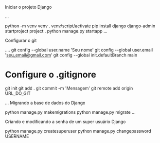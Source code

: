 Iniciar o projeto Django

... 

python -m venv venv
. venv/script/activate
pip install django
django-admin startproject project .
python manage.py startapp
...


Configurar o git

.... 
git config --global user.name 'Seu nome'
git config --global user.email 'seu_email@gmail.com'
git config --global init.defaultBranch main
# Configure o .gitignore
git init
git add .
git commit -m 'Mensagem'
git remote add origin URL_DO_GIT

...
Migrando a base de dados do Django

python manage.py makemigrations
python manage.py migrate
...

Criando e modificando a senha de um super usuário Django

python manage.py createsuperuser
python manage.py changepassword USERNAME